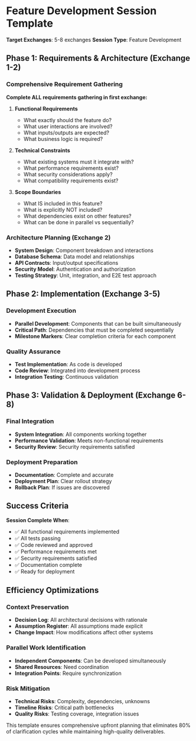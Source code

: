 # Feature Development Session Template

**Target Exchanges**: 5-8 exchanges
**Session Type**: Feature Development

## Phase 1: Requirements & Architecture (Exchange 1-2)

### Comprehensive Requirement Gathering

**Complete ALL requirements gathering in first exchange:**

1. **Functional Requirements**
   - What exactly should the feature do?
   - What user interactions are involved?
   - What inputs/outputs are expected?
   - What business logic is required?

2. **Technical Constraints**
   - What existing systems must it integrate with?
   - What performance requirements exist?
   - What security considerations apply?
   - What compatibility requirements exist?

3. **Scope Boundaries**
   - What IS included in this feature?
   - What is explicitly NOT included?
   - What dependencies exist on other features?
   - What can be done in parallel vs sequentially?

### Architecture Planning (Exchange 2)

- **System Design**: Component breakdown and interactions
- **Database Schema**: Data model and relationships
- **API Contracts**: Input/output specifications
- **Security Model**: Authentication and authorization
- **Testing Strategy**: Unit, integration, and E2E test approach

## Phase 2: Implementation (Exchange 3-5)

### Development Execution

- **Parallel Development**: Components that can be built simultaneously
- **Critical Path**: Dependencies that must be completed sequentially
- **Milestone Markers**: Clear completion criteria for each component

### Quality Assurance

- **Test Implementation**: As code is developed
- **Code Review**: Integrated into development process
- **Integration Testing**: Continuous validation

## Phase 3: Validation & Deployment (Exchange 6-8)

### Final Integration

- **System Integration**: All components working together
- **Performance Validation**: Meets non-functional requirements
- **Security Review**: Security requirements satisfied

### Deployment Preparation

- **Documentation**: Complete and accurate
- **Deployment Plan**: Clear rollout strategy
- **Rollback Plan**: If issues are discovered

## Success Criteria

**Session Complete When**:

- ✅ All functional requirements implemented
- ✅ All tests passing
- ✅ Code reviewed and approved
- ✅ Performance requirements met
- ✅ Security requirements satisfied
- ✅ Documentation complete
- ✅ Ready for deployment

## Efficiency Optimizations

### Context Preservation

- **Decision Log**: All architectural decisions with rationale
- **Assumption Register**: All assumptions made explicit
- **Change Impact**: How modifications affect other systems

### Parallel Work Identification

- **Independent Components**: Can be developed simultaneously
- **Shared Resources**: Need coordination
- **Integration Points**: Require synchronization

### Risk Mitigation

- **Technical Risks**: Complexity, dependencies, unknowns
- **Timeline Risks**: Critical path bottlenecks
- **Quality Risks**: Testing coverage, integration issues

This template ensures comprehensive upfront planning that eliminates 80% of clarification cycles while maintaining high-quality deliverables.
